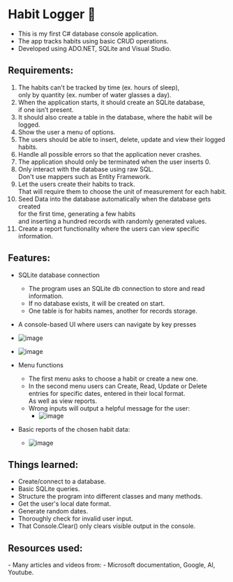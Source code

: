 <h1>Habit Logger 📅</h1>

- This is my first C# database console application.
- The app tracks habits using basic CRUD operations.
- Developed using ADO.NET, SQLite and Visual Studio.

<h2>Requirements:</h2>

1) The habits can't be tracked by time (ex. hours of sleep),  
only by quantity (ex. number of water glasses a day).
2) When the application starts, it should create an SQLite database,  
if one isn’t present.
3) It should also create a table in the database, where the habit will be logged.
4) Show the user a menu of options.
5) The users should be able to insert, delete, update and view their logged habits.
6) Handle all possible errors so that the application never crashes.
7) The application should only be terminated when the user inserts 0.
8) Only interact with the database using raw SQL.  
Don't use mappers such as Entity Framework.
9) Let the users create their habits to track.  
That will require them to choose the unit of measurement for each habit.
10) Seed Data into the database automatically when the database gets created  
for the first time, generating a few habits  
and inserting a hundred records with randomly generated values.
11) Create a report functionality where the users can view specific information.

<h2>Features:</h2>

- SQLite database connection
  - The program uses an SQLite db connection to store and read information.
  - If no database exists, it will be created on start.
  - One table is for habits names, another for records storage.
    
- A console-based UI where users can navigate by key presses
- ![image](https://github.com/gkemeza/HabitLogger/assets/148207780/ebe4f9bf-4816-4d1f-8b33-3dae8442ec94)
- ![image](https://github.com/gkemeza/HabitLogger/assets/148207780/269ecfeb-cdda-4944-804b-f5e4c0fc852f)
    
- Menu functions
  - The first menu asks to choose a habit or create a new one.
  - In the second menu users can Create, Read, Update or Delete  
  entries for specific dates, entered in their local format.  
  As well as view reports.
  - Wrong inputs will output a helpful message for the user:
    - ![image](https://github.com/gkemeza/HabitLogger/assets/148207780/c27e0e5d-d2d6-4d18-b00b-b5226a352b33)

 
- Basic reports of the chosen habit data:
  - ![image](https://github.com/gkemeza/HabitLogger/assets/148207780/5547f4ba-878e-4ecd-817d-2aeb6d3ccabd)

<h2>Things learned:</h2>

- Create/connect to a database.
- Basic SQLite queries.
- Structure the program into different classes and many methods.
- Get the user's local date format.
- Generate random dates.
- Thoroughly check for invalid user input.
- That Console.Clear() only clears visible output in the console.

<h2>Resources used:</h2>
- Many articles and videos from:
  - Microsoft documentation, Google, AI, Youtube.
